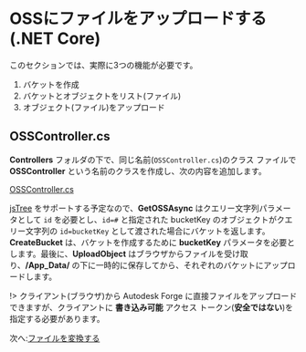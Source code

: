 # OSSにファイルをアップロードする(.NET Core)

このセクションでは、実際に3つの機能が必要です。

1. バケットを作成
2. バケットとオブジェクトをリスト(ファイル)
3. オブジェクト(ファイル)をアップロード

## OSSController.cs

**Controllers** フォルダの下で、同じ名前(`OSSController.cs`)のクラス ファイルで **OSSController** という名前のクラスを作成し、次の内容を追加します。

[OSSController.cs](_snippets/viewmodels/netcore/OSSController.cs ':include :type=code csharp')

[jsTree](https://www.jstree.com/) をサポートする予定なので、**GetOSSAsync** はクエリー文字列パラメータとして `id` を必要とし、`id=#` と指定された bucketKey のオブジェクトがクエリー文字列の `id=bucketKey` として渡された場合にバケットを返します。**CreateBucket** は、バケットを作成するために **bucketKey** パラメータを必要とします。最後に、**UploadObject** はブラウザからファイルを受け取り、**/App_Data/** の下に一時的に保存してから、それぞれのバケットにアップロードします。

!> クライアント(ブラウザ)から Autodesk Forge に直接ファイルをアップロードできますが、クライアントに **書き込み可能** アクセス トークン(**安全ではない**)を指定する必要があります。

次へ:[ファイルを変換する](/ja_jp/modelderivative/translate/)
